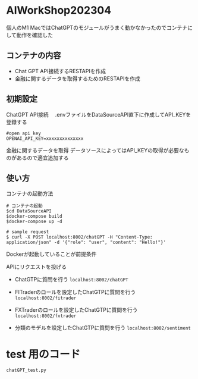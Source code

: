 # AIWorkShop202304

個人のM1 MacではChatGPTのモジュールがうまく動かなかったのでコンテナにして動作を確認した

## コンテナの内容

- Chat GPT API接続するRESTAPIを作成
- 金融に関するデータを取得するためのRESTAPIを作成

## 初期設定

ChatGPT API接続　
.envファイルをDataSourceAPI直下に作成してAPI_KEYを登録する

``` .env
#open api key
OPENAI_API_KEY=xxxxxxxxxxxxxx
```

金融に関するデータを取得
データソースによってはAPI_KEYの取得が必要なものがあるので適宜追加する

## 使い方

コンテナの起動方法

```
# コンテナの起動
$cd DataSourceAPI
$docker-compose build
$docker-compose up -d 

# sample request
$ curl -X POST localhost:8002/chatGPT -H "Content-Type: application/json" -d '{"role": "user", "content": "Hello!"}'

```

Dockerが起動していることが前提条件

APIにリクエストを投げる

- ChatGTPに質問を行う
`localhost:8002/chatGPT`

- FITraderのロールを設定したChatGTPに質問を行う
`localhost:8002/fitrader`

- FXTraderのロールを設定したChatGTPに質問を行う
`localhost:8002/fxtrader`

- 分類のモデルを設定したChatGTPに質問を行う
`localhost:8002/sentiment`


# test 用のコード

`chatGPT_test.py`
